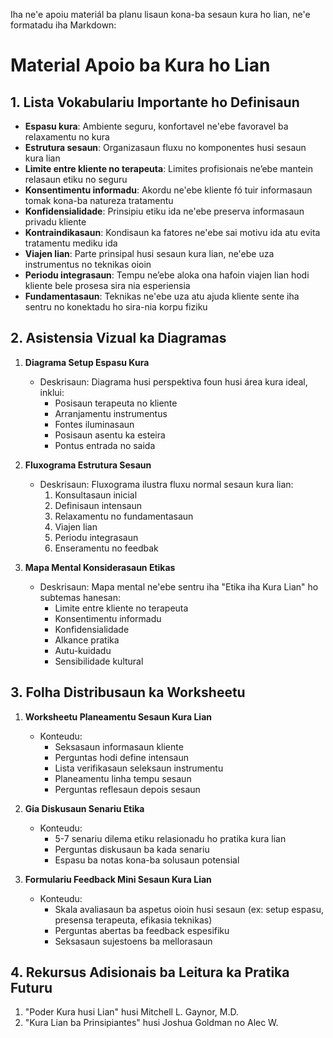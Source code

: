 Iha ne'e apoiu materiál ba planu lisaun kona-ba sesaun kura ho lian, ne'e formatadu iha Markdown:

# Material Apoio ba Kura ho Lian

## 1. Lista Vokabulariu Importante ho Definisaun

- **Espasu kura**: Ambiente seguru, konfortavel ne'ebe favoravel ba relaxamentu no kura
- **Estrutura sesaun**: Organizasaun fluxu no komponentes husi sesaun kura lian
- **Limite entre kliente no terapeuta**: Limites profisionais ne’ebe mantein relasaun etiku no seguru
- **Konsentimentu informadu**: Akordu ne'ebe kliente fó tuir informasaun tomak kona-ba natureza tratamentu
- **Konfidensialidade**: Prinsipiu etiku ida ne'ebe preserva informasaun privadu kliente
- **Kontraindikasaun**: Kondisaun ka fatores ne'ebe sai motivu ida atu evita tratamentu mediku ida
- **Viajen lian**: Parte prinsipal husi sesaun kura lian, ne'ebe uza instrumentus no teknikas oioin
- **Periodu integrasaun**: Tempu ne’ebe aloka ona hafoin viajen lian hodi kliente bele prosesa sira nia esperiensia
- **Fundamentasaun**: Teknikas ne'ebe uza atu ajuda kliente sente iha sentru no konektadu ho sira-nia korpu fiziku

## 2. Asistensia Vizual ka Diagramas

1. **Diagrama Setup Espasu Kura**
   - Deskrisaun: Diagrama husi perspektiva foun husi área kura ideal, inklui:
     - Posisaun terapeuta no kliente
     - Arranjamentu instrumentus
     - Fontes iluminasaun
     - Posisaun asentu ka esteira
     - Pontus entrada no saida

2. **Fluxograma Estrutura Sesaun**
   - Deskrisaun: Fluxograma ilustra fluxu normal sesaun kura lian:
     1. Konsultasaun inicial
     2. Definisaun intensaun
     3. Relaxamentu no fundamentasaun
     4. Viajen lian
     5. Periodu integrasaun
     6. Enseramentu no feedbak

3. **Mapa Mental Konsiderasaun Etikas**
   - Deskrisaun: Mapa mental ne'ebe sentru iha "Etika iha Kura Lian" ho subtemas hanesan:
     - Limite entre kliente no terapeuta
     - Konsentimentu informadu
     - Konfidensialidade
     - Alkance pratika
     - Autu-kuidadu
     - Sensibilidade kultural

## 3. Folha Distribusaun ka Worksheetu

1. **Worksheetu Planeamentu Sesaun Kura Lian**
   - Konteudu:
     - Seksasaun informasaun kliente
     - Perguntas hodi define intensaun
     - Lista verifikasaun seleksaun instrumentu
     - Planeamentu linha tempu sesaun
     - Perguntas reflesaun depois sesaun

2. **Gia Diskusaun Senariu Etika**
   - Konteudu:
     - 5-7 senariu dilema etiku relasionadu ho pratika kura lian
     - Perguntas diskusaun ba kada senariu
     - Espasu ba notas kona-ba solusaun potensial

3. **Formulariu Feedback Mini Sesaun Kura Lian**
   - Konteudu:
     - Skala avaliasaun ba aspetus oioin husi sesaun (ex: setup espasu, presensa terapeuta, efikasia teknikas)
     - Perguntas abertas ba feedback espesifiku
     - Seksasaun sujestoens ba mellorasaun

## 4. Rekursus Adisionais ba Leitura ka Pratika Futuru

1. "Poder Kura husi Lian" husi Mitchell L. Gaynor, M.D.
2. "Kura Lian ba Prinsipiantes" husi Joshua Goldman no Alec W.
